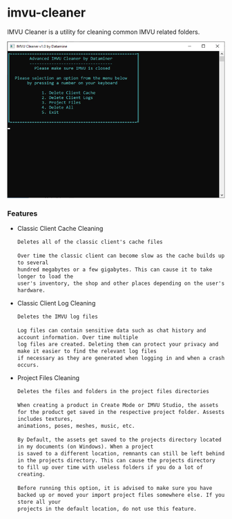 # imvu-cleaner

IMVU Cleaner is a utility for cleaning common IMVU related folders. 

![](https://raw.githubusercontent.com/tim-dm/imvu-cleaner/main/preview.png)


### Features 

- Classic Client Cache Cleaning

      Deletes all of the classic client's cache files

      Over time the classic client can become slow as the cache builds up to several 
      hundred megabytes or a few gigabytes. This can cause it to take longer to load the 
      user's inventory, the shop and other places depending on the user's hardware.
      
- Classic Client Log Cleaning

      Deletes the IMVU log files
      
      Log files can contain sensitive data such as chat history and account information. Over time multiple
      log files are created. Deleting them can protect your privacy and make it easier to find the relevant log files 
      if necessary as they are generated when logging in and when a crash occurs.

- Project Files Cleaning

      Deletes the files and folders in the project files directories
      
      When creating a product in Create Mode or IMVU Studio, the assets for the product get saved in the respective project folder. Assests includes textures,
      animations, poses, meshes, music, etc. 
      
      By Default, the assets get saved to the projects directory located in my documents (on Windows). When a project
      is saved to a different location, remnants can still be left behind in the projects directory. This can cause the projects directory 
      to fill up over time with useless folders if you do a lot of creating.
      
      Before running this option, it is advised to make sure you have backed up or moved your import project files somewhere else. If you store all your
      projects in the default location, do not use this feature.
